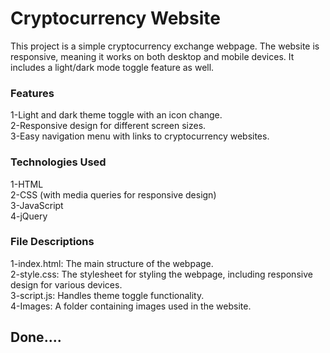 # Cryptocurrency Website
This project is a simple cryptocurrency exchange webpage. The website is responsive, meaning it works on both desktop and mobile devices. It includes a light/dark mode toggle feature as well.
<h3>Features</h3>
1-Light and dark theme toggle with an icon change.
<br>
2-Responsive design for different screen sizes.<br>
3-Easy navigation menu with links to cryptocurrency websites.<br>
<h3>Technologies Used</h3>
1-HTML<br>
2-CSS (with media queries for responsive design)<br>
3-JavaScript<br>
4-jQuery<br>
<h3>File Descriptions </h3>
1-index.html: The main structure of the webpage.<br>
2-style.css: The stylesheet for styling the webpage, including responsive design for various devices.<br>
3-script.js: Handles theme toggle functionality.<br>
4-Images: A folder containing images used in the website.<br>

<h2>Done....</h2>
